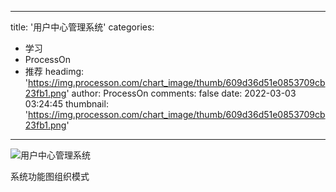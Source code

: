 
---
title: '用户中心管理系统'
categories: 
 - 学习
 - ProcessOn
 - 推荐
headimg: 'https://img.processon.com/chart_image/thumb/609d36d51e0853709cb23fb1.png'
author: ProcessOn
comments: false
date: 2022-03-03 03:24:45
thumbnail: 'https://img.processon.com/chart_image/thumb/609d36d51e0853709cb23fb1.png'
---

<div>   
<img class="thumb" alt="用户中心管理系统" src="https://img.processon.com/chart_image/thumb/609d36d51e0853709cb23fb1.png" referrerpolicy="no-referrer">
<p>系统功能图组织模式</p>  
</div>
            